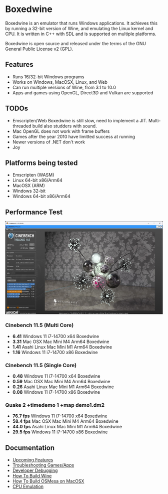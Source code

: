 # Boxedwine

Boxedwine is an emulator that runs Windows applications.  It achieves this by running a 32-bit version of Wine, and emulating the Linux kernel and CPU.  It is written in C++ with SDL and is supported on multiple platforms.

Boxedwine is open source and released under the terms of the GNU General Public License v2 (GPL).

## Features

- Runs 16/32-bit Windows programs
- Works on Windows, MacOSX, Linux, and Web
- Can run multiple versions of Wine, from 3.1 to 10.0
- Apps and games using OpenGL, Direct3D and Vulkan are supported

## TODOs

- Emscripten/Web Boxedwine is still slow, need to implement a JIT.  Multi-threaded build also studders with sound.
- Mac OpenGL does not work with frame buffers
- Games after the year 2010 have limitted success at running
- Newer versions of .NET don't work
- Joy


## Platforms being tested

- Emscripten (WASM)
- Linux 64-bit x86/Arm64
- MacOSX (ARM)
- Windows 32-bit
- Windows 64-bit x86/Arm64


## Performance Test

![This is an image](cinebench.jpg)

### Cinebench 11.5 (Multi Core)

- **6.41** Windows 11 i7-14700 x64 Boxedwine
- **3.31** Mac OSX Mac Mini M4 Arm64 Boxedwine
- **1.41** Asahi Linux Mac Mini M1 Arm64 Boxedwine
- **1.16** Windows 11 i7-14700 x86 Boxedwine

### Cinebench 11.5 (Single Core)

- **0.48** Windows 11 i7-14700 x64 Boxedwine
- **0.59** Mac OSX Mac Mini M4 Arm64 Boxedwine
- **0.26** Asahi Linux Mac Mini M1 Arm64 Boxedwine
- **0.08** Windows 11 i7-14700 x86 Boxedwine

### Quake 2 +timedemo 1 +map demo1.dm2

- **76.7 fps** Windows 11 i7-14700 x64 Boxedwine
- **58.4 fps** Mac OSX Mac Mini M4 Arm64 Boxedwine
- **44.0 fps** Asahi Linux Mac Mini M1 Arm64 Boxedwine
- **29.5 fps** Windows 11 i7-14700 x86 Boxedwine

## Documentation

- [Upcoming Features](docs/Roadmap-Features.md)
- [Troubleshooting Games/Apps](docs/Troubleshooting-Games-Apps.md)
- [Developer Debugging](docs/Developer-Debugging.md)
- [How To Build Wine](docs/How-To-Build-Boxedwine.md)
- [How To Build OSMesa on MacOSX](docs/How-To-Build-OSMesa-on-Mac.md)
- [CPU Emulation](docs/CPUemulation.md)
